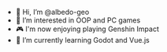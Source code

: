 - 👋 Hi, I’m @albedo-geo
- 👀 I’m interested in OOP and PC games
- 🎮 I'm now enjoying playing Genshin Impact
- 🌱 I’m currently learning Godot and Vue.js  
<!-- - 📫 You can contact me through my email: albedo.geo@hotmail.com -->
